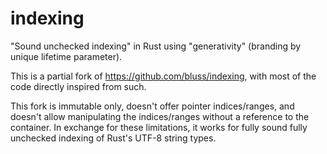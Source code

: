# indexing

"Sound unchecked indexing" in Rust using "generativity"
(branding by unique lifetime parameter).

This is a partial fork of https://github.com/bluss/indexing,
with most of the code directly inspired from such.

This fork is immutable only, doesn't offer pointer indices/ranges, and doesn't
allow manipulating the indices/ranges without a reference to the container. In
exchange for these limitations, it works for fully sound fully unchecked
indexing of Rust's UTF-8 string types.
